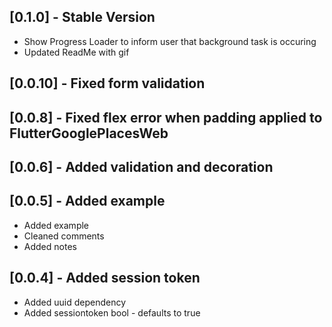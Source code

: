 ## [0.1.0] - Stable Version

* Show Progress Loader to inform user that background task is occuring
* Updated ReadMe with gif

## [0.0.10] - Fixed form validation

## [0.0.8] - Fixed flex error when padding applied to FlutterGooglePlacesWeb

## [0.0.6] - Added validation and decoration

## [0.0.5] - Added example

* Added example
* Cleaned comments
* Added notes

## [0.0.4] - Added session token

* Added uuid dependency
* Added sessiontoken bool - defaults to true
